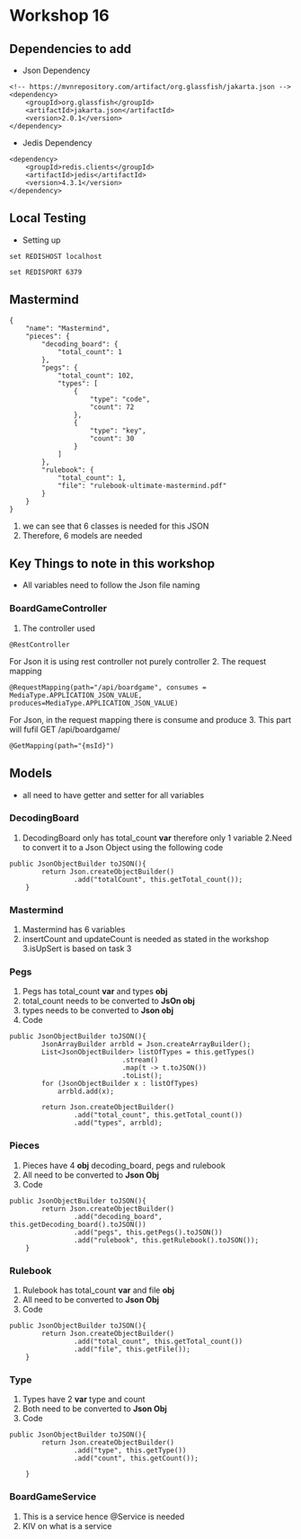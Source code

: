 # Workshop 16

## Dependencies to add
- Json Dependency
```
<!-- https://mvnrepository.com/artifact/org.glassfish/jakarta.json -->
<dependency>
	<groupId>org.glassfish</groupId>
	<artifactId>jakarta.json</artifactId>
	<version>2.0.1</version>
</dependency>
```
- Jedis Dependency
```
<dependency>
	<groupId>redis.clients</groupId>
	<artifactId>jedis</artifactId>
	<version>4.3.1</version>
</dependency>
```

## Local Testing
- Setting up
```
set REDISHOST localhost
```
```
set REDISPORT 6379
```
## Mastermind
```
{
    "name": "Mastermind",
    "pieces": {
        "decoding_board": {
            "total_count": 1
        },
        "pegs": {
            "total_count": 102,
            "types": [
                {
                    "type": "code",
                    "count": 72
                },
                {
                    "type": "key",
                    "count": 30
                }
            ]
        },
        "rulebook": {
            "total_count": 1,
            "file": "rulebook-ultimate-mastermind.pdf"
        }
    }
}
```
1. we can see that 6 classes is needed for this JSON
2. Therefore, 6 models are needed

## Key Things to note in this workshop
- All variables need to follow the Json file naming
### BoardGameController
1. The controller used
```
@RestController
```
For Json it is using rest controller not purely controller
2. The request mapping
```
@RequestMapping(path="/api/boardgame", consumes = MediaType.APPLICATION_JSON_VALUE, produces=MediaType.APPLICATION_JSON_VALUE)
```
For Json, in the request mapping there is consume and produce
3. This part will fufil GET /api/boardgame/<boardgame id>
```
@GetMapping(path="{msId}")
```
## Models
* all need to have getter and setter for all variables
### DecodingBoard
1. DecodingBoard only has total_count **var** therefore only 1 variable
2.Need to convert it to a Json Object using the following code
```
public JsonObjectBuilder toJSON(){
        return Json.createObjectBuilder()
                .add("totalCount", this.getTotal_count());
    }
```
### Mastermind
1. Mastermind has 6 variables
2. insertCount and updateCount is needed as stated in the workshop
3.isUpSert is based on task 3
### Pegs
1. Pegs has total_count **var** and types **obj**
2. total_count needs to be converted to **JsOn obj**
3. types needs to be converted to **Json obj**
4. Code
```
public JsonObjectBuilder toJSON(){
        JsonArrayBuilder arrbld = Json.createArrayBuilder();
        List<JsonObjectBuilder> listOfTypes = this.getTypes()
                            .stream()
                            .map(t -> t.toJSON())
                            .toList();
        for (JsonObjectBuilder x : listOfTypes)
            arrbld.add(x);

        return Json.createObjectBuilder()
                .add("total_count", this.getTotal_count())
                .add("types", arrbld);
```
### Pieces
1. Pieces have 4 **obj** decoding_board, pegs and rulebook
2. All need to be converted to **Json Obj**
3. Code
```
public JsonObjectBuilder toJSON(){
        return Json.createObjectBuilder()
                .add("decoding_board", this.getDecoding_board().toJSON())
                .add("pegs", this.getPegs().toJSON())
                .add("rulebook", this.getRulebook().toJSON());      
    }
```
### Rulebook
1. Rulebook has total_count **var** and file **obj**
2. All need to be converted to **Json Obj**
3. Code
```
public JsonObjectBuilder toJSON(){
        return Json.createObjectBuilder()
                .add("total_count", this.getTotal_count())
                .add("file", this.getFile());
    } 
```
### Type
1. Types have 2 **var** type and count
2. Both need to be converted to **Json Obj**
3. Code
```
public JsonObjectBuilder toJSON(){
        return Json.createObjectBuilder()
                .add("type", this.getType())
                .add("count", this.getCount());
                
    } 
```
### BoardGameService
1. This is a service hence @Service is needed
2. KIV on what is a service


